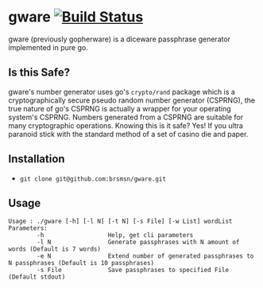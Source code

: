 # gware [![Build Status](https://travis-ci.org/brsmsn/gware.svg?branch=master)](https://travis-ci.org/brsmsn/gware)

gware (previously gopherware) is a diceware passphrase generator implemented in pure go. 

## Is this Safe?

gware's number generator uses go's `crypto/rand` package which is a cryptographically secure pseudo random number generator (CSPRNG), the true nature of go's CSPRNG is actually a wrapper for your operating system's CSPRNG. Numbers generated from a CSPRNG are suitable for many cryptographic operations. Knowing this is it safe? Yes! If you ultra paranoid stick with the standard method of a set of casino die and paper.

## Installation

* `git clone git@github.com:brsmsn/gware.git`

## Usage
```
Usage : ./gware [-h] [-l N] [-t N] [-s File] [-w List] wordList
Parameters:
        -h                  Help, get cli parameters
        -l N                Generate passphrases with N amount of words (Default is 7 words)
        -e N                Extend number of generated passphrases to N passphrases (Default is 10 passphrases)
        -s File             Save passphrases to specified File (Default stdout)
```




